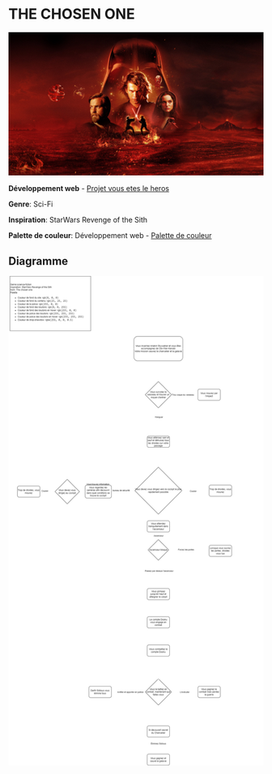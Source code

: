 # THE CHOSEN ONE

![](./assets/images/jeux.jpeg)

**Développement web** - [Projet vous etes le heros](https://smnarnold.com/projets/vous-etes-le-heros)

**Genre**: Sci-Fi

**Inspiration**: StarWars Revenge of the Sith

**Palette de couleur**: Développement web - [Palette de couleur](https://coolors.co/ffffff-0000ff-ff0000-000000-191919)

## Diagramme

![](./assets/drawio/schema.png)


